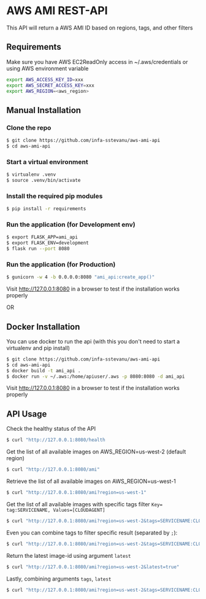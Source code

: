 # AWS AMI REST-API

This API will return a AWS AMI ID based on regions, tags, and other filters

## Requirements
Make sure you have AWS EC2ReadOnly access in ~/.aws/credentials
or using AWS environment variable

```bash
export AWS_ACCESS_KEY_ID=xxx
export AWS_SECRET_ACCESS_KEY=xxx
export AWS_REGION=<aws_region>
```

## Manual Installation

### Clone the repo

```bash
$ git clone https://github.com/infa-sstevanu/aws-ami-api
$ cd aws-ami-api
```

### Start a virtual environment

```bash
$ virtualenv .venv
$ source .venv/bin/activate
```

### Install the required pip modules

```bash
$ pip install -r requirements
```

### Run the application (for Development env)

```bash
$ export FLASK_APP=ami_api
$ export FLASK_ENV=development
$ flask run --port 8080
```

### Run the application (for Production)

```bash
$ gunicorn -w 4 -b 0.0.0.0:8080 "ami_api:create_app()"
```

Visit http://127.0.0.1:8080 in a browser to test if the installation works properly

OR

## Docker Installation

You can use docker to run the api (with this you don't need to start a virtualenv and pip install)

```bash
$ git clone https://github.com/infa-sstevanu/aws-ami-api
$ cd aws-ami-api
$ docker build -t ami_api .
$ docker run -v ~/.aws:/home/apiuser/.aws -p 8080:8080 -d ami_api
```

Visit http://127.0.0.1:8080 in a browser to test if the installation works properly

## API Usage

Check the healthy status of the API
```bash
$ curl "http://127.0.0.1:8080/health
```

Get the list of all available images on AWS_REGION=us-west-2 (default region)
```bash
$ curl "http://127.0.0.1:8080/ami"
```

Retrieve the list of all available images on AWS_REGION=us-west-1
```bash
$ curl "http://127.0.0.1:8080/ami?region=us-west-1"
```

Get the list of all available images with specific tags filter `Key= tag:SERVICENAME, Values=[CLOUDAGENT]`
```bash
$ curl "http://127.0.0.1:8080/ami?region=us-west-2&tags=SERVICENAME:CLOUDAGENT"
```

Even you can combine tags to filter specific result (separated by `;`):
```bash
$ curl "http://127.0.0.1:8080/ami?region=us-west-2&tags=SERVICENAME:CLOUDAGENT;VERSION:v0.1"
```

Return the latest image-id using argument `latest`
```bash
$ curl "http://127.0.0.1:8080/ami?region=us-west-2&latest=true"
```

Lastly, combining arguments `tags`, `latest`
```bash
$ curl "http://127.0.0.1:8080/ami?region=us-west-2&tags=SERVICENAME:CLOUDAGENT;VERSION:v0.1&latest=true"
```
